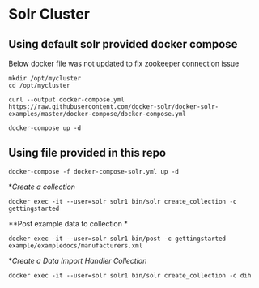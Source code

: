 # Solr Cluster 

## Using default solr provided docker compose

Below docker file was not updated to fix zookeeper connection issue
```
mkdir /opt/mycluster
cd /opt/mycluster

curl --output docker-compose.yml https://raw.githubusercontent.com/docker-solr/docker-solr-examples/master/docker-compose/docker-compose.yml

docker-compose up -d
```

## Using file provided in this repo

```
docker-compose -f docker-compose-solr.yml up -d
```

**Create a collection*
```
docker exec -it --user=solr solr1 bin/solr create_collection -c gettingstarted
```

**Post example data to collection *
```
docker exec -it --user=solr solr1 bin/post -c gettingstarted example/exampledocs/manufacturers.xml
```

**Create a Data Import Handler Collection*

```
docker exec -it --user=solr solr1 bin/solr create_collection -c dih
```
